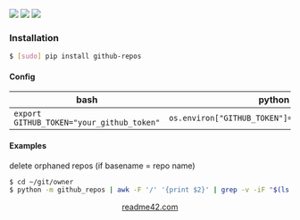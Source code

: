 <!--
https://readme42.com
-->


[![](https://img.shields.io/pypi/v/github-repos.svg?maxAge=3600)](https://pypi.org/project/github-repos/)
[![](https://img.shields.io/badge/License-Unlicense-blue.svg?longCache=True)](https://unlicense.org/)
[![](https://github.com/andrewp-as-is/github-repos.py/workflows/tests42/badge.svg)](https://github.com/andrewp-as-is/github-repos.py/actions)

### Installation
```bash
$ [sudo] pip install github-repos
```

#### Config
bash|python
-|-
`export GITHUB_TOKEN="your_github_token"`|`os.environ["GITHUB_TOKEN"]="your_github_token"`

#### Examples
delete orphaned repos (if basename = repo name)

```bash
$ cd ~/git/owner
$ python -m github_repos | awk -F '/' '{print $2}' | grep -v -iF "$(ls -1)" | xargs python -m github_delete
```

<p align="center">
    <a href="https://readme42.com/">readme42.com</a>
</p>